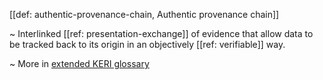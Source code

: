 [[def: authentic-provenance-chain, Authentic provenance chain]]

~ Interlinked [[ref: presentation-exchange]] of evidence that allow data to be tracked back to its origin in an objectively [[ref: verifiable]] way.

~ More in <a href="https://weboftrust.github.io/WOT-terms/docs/glossary/authentic-provenance-chain">extended KERI glossary</a>
